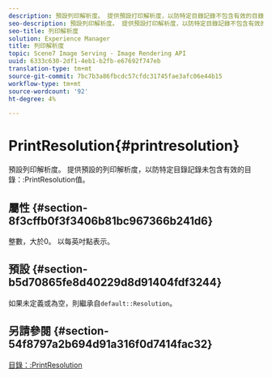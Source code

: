 ```yaml
---
description: 預設列印解析度。 提供預設打印解析度，以防特定目錄記錄不包含有效的目錄PrintResolution值。
seo-description: 預設列印解析度。 提供預設打印解析度，以防特定目錄記錄不包含有效的目錄PrintResolution值。
seo-title: 列印解析度
solution: Experience Manager
title: 列印解析度
topic: Scene7 Image Serving - Image Rendering API
uuid: 6333c630-2df1-4eb1-b2fb-e67692f747eb
translation-type: tm+mt
source-git-commit: 7bc7b3a86fbcdc57cfdc31745fae3afc06e44b15
workflow-type: tm+mt
source-wordcount: '92'
ht-degree: 4%

---
```



# PrintResolution{#printresolution}

預設列印解析度。 提供預設的列印解析度，以防特定目錄記錄未包含有效的目錄：:PrintResolution值。

## 屬性 {#section-8f3cffb0f3f3406b81bc967366b241d6}

整數，大於0。 以每英吋點表示。

## 預設 {#section-b5d70865fe8d40229d8d91404fdf3244}

如果未定義或為空，則繼承自`default::Resolution`。

## 另請參閱 {#section-54f8797a2b694d91a316f0d7414fac32}

[目錄：:PrintResolution](../../../../../is-api/image-catalog/image-serving-api-ref/c-image-catalog-reference/c-image-svg-data-reference/c-image-data-reference/r-printresolution-cat.md#reference-4ebb2e136995470b84b7c5e10cb8e5f5)
